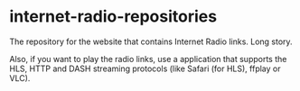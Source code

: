 # internet-radio-repositories
The repository for the website that contains Internet Radio links. Long story.

Also, if you want to play the radio links, use a application that supports the HLS, HTTP and DASH streaming protocols (like Safari (for HLS), ffplay or VLC).
